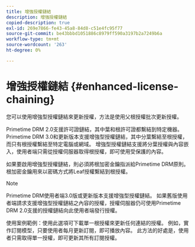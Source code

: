 ```yaml
---
title: 增強授權鏈結
description: 增強授權鏈結
copied-description: true
exl-id: 269e7866-fe43-45a8-84d8-c51e4fc95f77
source-git-commit: be43bbbd1051886c8979ff590a3197b2a7249b6a
workflow-type: tm+mt
source-wordcount: '263'
ht-degree: 0%

---
```


# 增強授權鏈結 {#enhanced-license-chaining}

您可以使用增強型授權鏈結來更新授權，方法是使用父根授權批次更新授權。

Primetime DRM 2.0支援許可證鏈結，其中葉和根許可證都繫結到特定機器。 Primetime DRM 3.0和更新版本支援增強型授權鏈結，其中分葉繫結至根授權，而只有根授權繫結至特定電腦或網域。 增強型授權鏈結支援將分葉授權與內容嵌入，使用者端只需從授權伺服器取得根授權，即可使用受保護的內容。

如果要啟用增強型授權鏈結，則必須將根加密金鑰指派給Primetime DRM原則。 根加密金鑰用來以密碼方式將Leaf授權繫結到根授權。

>[!NOTE]
>
>Primetime DRM使用者端3.0版或更新版本支援增強型授權鏈結。 如果舊版使用者端請求支援增強型授權鏈結之內容的授權，授權伺服器仍可使用Primetime DRM 2.0支援的授權鏈結向此使用者端發行授權。

使用案例範例：使用此選項可下載單一根授權來更新任何連結的授權。 例如，實作訂閱模型，只要使用者每月更新訂閱，即可播放內容。 此方法的好處是，使用者只需取得單一授權，即可更新其所有訂閱授權。
